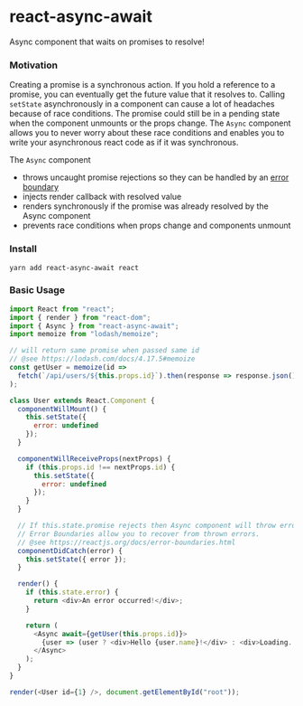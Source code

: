 # react-async-await

Async component that waits on promises to resolve!

### Motivation

Creating a promise is a synchronous action. If you hold a reference to a promise, you can eventually get the future value that it resolves to. Calling `setState` asynchronously in a component can cause a lot of headaches because of race conditions. The promise could still be in a pending state when the component unmounts or the props change. The `Async` component allows you to never worry about these race conditions and enables you to write your asynchronous react code as if it was synchronous.

The `Async` component

* throws uncaught promise rejections so they can be handled by an [error boundary](https://reactjs.org/docs/error-boundaries.html)
* injects render callback with resolved value
* renders synchronously if the promise was already resolved by the Async component
* prevents race conditions when props change and components unmount

### Install

```
yarn add react-async-await react
```

### Basic Usage

```js
import React from "react";
import { render } from "react-dom";
import { Async } from "react-async-await";
import memoize from "lodash/memoize";

// will return same promise when passed same id
// @see https://lodash.com/docs/4.17.5#memoize
const getUser = memoize(id =>
  fetch(`/api/users/${this.props.id}`).then(response => response.json())
);

class User extends React.Component {
  componentWillMount() {
    this.setState({
      error: undefined
    });
  }

  componentWillReceiveProps(nextProps) {
    if (this.props.id !== nextProps.id) {
      this.setState({
        error: undefined
      });
    }
  }

  // If this.state.promise rejects then Async component will throw error.
  // Error Boundaries allow you to recover from thrown errors.
  // @see https://reactjs.org/docs/error-boundaries.html
  componentDidCatch(error) {
    this.setState({ error });
  }

  render() {
    if (this.state.error) {
      return <div>An error occurred!</div>;
    }

    return (
      <Async await={getUser(this.props.id)}>
        {user => (user ? <div>Hello {user.name}!</div> : <div>Loading...</div>)}
      </Async>
    );
  }
}

render(<User id={1} />, document.getElementById("root"));
```
